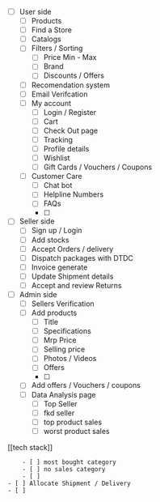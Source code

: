 - [ ] User side
	- [ ] Products
	- [ ] Find a Store
	- [ ] Catalogs
	- [ ] Filters / Sorting
		- [ ] Price Min - Max
		- [ ] Brand
		- [ ] Discounts / Offers
	- [ ] Recomendation system
	- [ ] Email Verifcation
	- [ ] My account
		- [ ] Login / Register
		- [ ] Cart
		- [ ] Check Out page
		- [ ] Tracking
		- [ ] Profile details
		- [ ] Wishlist
		- [ ] Gift Cards / Vouchers / Coupons
	- [ ] Customer Care
		- [ ] Chat bot
		- [ ] Helpline Numbers
		- [ ] FAQs
		- [ ]  
- [ ] Seller side
	- [ ] Sign up / Login
	- [ ] Add stocks  
	- [ ] Accept Orders / delivery
	- [ ] Dispatch packages with DTDC
	- [ ] Invoice generate
	- [ ] Update Shipment details
	- [ ] Accept and review Returns
- [ ] Admin side
	- [ ] Sellers Verification
	- [ ] Add products
		- [ ] Title
		- [ ] Specifications
		- [ ] Mrp Price
		- [ ] Selling price
		- [ ] Photos / Videos
		- [ ] Offers
		- [ ]  
	- [ ] Add offers / Vouchers / coupons
	- [ ] Data Analysis page
		- [ ] Top Seller
		- [ ] fkd seller
		- [ ] top product sales
		- [ ] worst product sales

[[tech stack]]

		- [ ] most bought category
		- [ ] no sales category
		- [ ] 
	- [ ] Allocate Shipment / Delivery
	- [ ] 